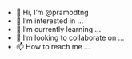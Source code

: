 - 👋 Hi, I’m @pramodtng
- 👀 I’m interested in ...
- 🌱 I’m currently learning ...
- 💞️ I’m looking to collaborate on ...
- 📫 How to reach me ...

<!---
pramodtng/pramodtng is a ✨ special ✨ repository because its `README.md` (this file) appears on your GitHub profile.
You can click the Preview link to take a look at your changes.
--->
